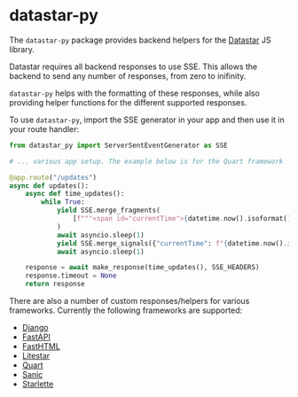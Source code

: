 # datastar-py

The `datastar-py` package provides backend helpers for the [Datastar](https://data-star.dev) JS library.

Datastar requires all backend responses to use SSE. This allows the backend to
send any number of responses, from zero to inifinity.

`datastar-py` helps with the formatting of these responses, while also
providing helper functions for the different supported responses.

To use `datastar-py`, import the SSE generator in your app and then use
it in your route handler:

```python
from datastar_py import ServerSentEventGenerator as SSE

# ... various app setup. The example below is for the Quart framework

@app.route("/updates")
async def updates():
    async def time_updates():
        while True:
            yield SSE.merge_fragments(
                [f"""<span id="currentTime">{datetime.now().isoformat()}"""]
            )
            await asyncio.sleep(1)
            yield SSE.merge_signals({"currentTime": f"{datetime.now().isoformat()}"})
            await asyncio.sleep(1)

    response = await make_response(time_updates(), SSE_HEADERS)
    response.timeout = None
    return response
```

There are also a number of custom responses/helpers for various frameworks. Currently the following frameworks are supported:

* [Django](https://www.djangoproject.com/)
* [FastAPI](https://fastapi.tiangolo.com/)
* [FastHTML](https://fastht.ml/)
* [Litestar](https://litestar.dev/)
* [Quart](https://quart.palletsprojects.com/en/stable/)
* [Sanic](https://sanic.dev/en/)
* [Starlette](https://www.starlette.io/)
